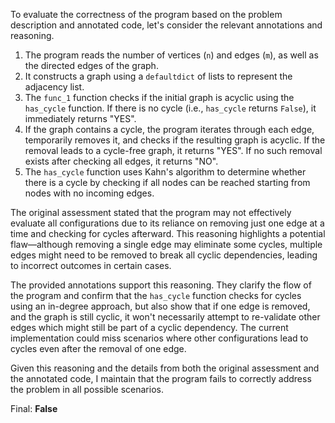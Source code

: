 To evaluate the correctness of the program based on the problem description and annotated code, let's consider the relevant annotations and reasoning.

1. The program reads the number of vertices (`n`) and edges (`m`), as well as the directed edges of the graph.
2. It constructs a graph using a `defaultdict` of lists to represent the adjacency list.
3. The `func_1` function checks if the initial graph is acyclic using the `has_cycle` function. If there is no cycle (i.e., `has_cycle` returns `False`), it immediately returns "YES".
4. If the graph contains a cycle, the program iterates through each edge, temporarily removes it, and checks if the resulting graph is acyclic. If the removal leads to a cycle-free graph, it returns "YES". If no such removal exists after checking all edges, it returns "NO".
5. The `has_cycle` function uses Kahn's algorithm to determine whether there is a cycle by checking if all nodes can be reached starting from nodes with no incoming edges.

The original assessment stated that the program may not effectively evaluate all configurations due to its reliance on removing just one edge at a time and checking for cycles afterward. This reasoning highlights a potential flaw—although removing a single edge may eliminate some cycles, multiple edges might need to be removed to break all cyclic dependencies, leading to incorrect outcomes in certain cases.

The provided annotations support this reasoning. They clarify the flow of the program and confirm that the `has_cycle` function checks for cycles using an in-degree approach, but also show that if one edge is removed, and the graph is still cyclic, it won't necessarily attempt to re-validate other edges which might still be part of a cyclic dependency. The current implementation could miss scenarios where other configurations lead to cycles even after the removal of one edge.

Given this reasoning and the details from both the original assessment and the annotated code, I maintain that the program fails to correctly address the problem in all possible scenarios.

Final: **False**